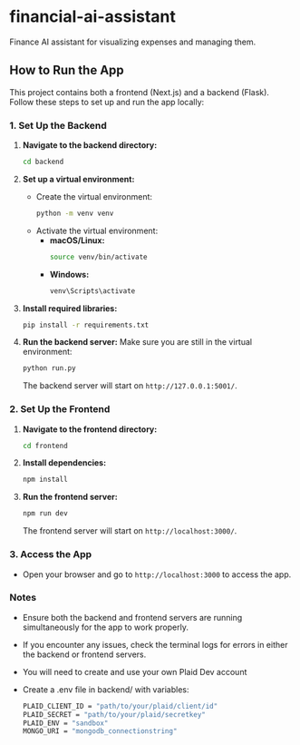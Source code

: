 # financial-ai-assistant
Finance AI assistant for visualizing expenses and managing them.

## How to Run the App
This project contains both a frontend (Next.js) and a backend (Flask). Follow these steps to set up and run the app locally:

### 1. Set Up the Backend
1. **Navigate to the backend directory:**
   ```bash
   cd backend
   ```

2. **Set up a virtual environment:**
   - Create the virtual environment:
     ```bash
     python -m venv venv
     ```
   - Activate the virtual environment:
     - **macOS/Linux:**
       ```bash
       source venv/bin/activate
       ```
     - **Windows:**
       ```bash
       venv\Scripts\activate
       ```

3. **Install required libraries:**
   ```bash
   pip install -r requirements.txt
   ```

4. **Run the backend server:**
   Make sure you are still in the virtual environment:
   ```bash
   python run.py
   ```

   The backend server will start on `http://127.0.0.1:5001/`.

### 2. Set Up the Frontend
1. **Navigate to the frontend directory:**
   ```bash
   cd frontend
   ```

2. **Install dependencies:**
   ```bash
   npm install
   ```

3. **Run the frontend server:**
   ```bash
   npm run dev
   ```

   The frontend server will start on `http://localhost:3000/`.

### 3. Access the App
- Open your browser and go to `http://localhost:3000` to access the app.

### Notes
- Ensure both the backend and frontend servers are running simultaneously for the app to work properly.
- If you encounter any issues, check the terminal logs for errors in either the backend or frontend servers.
- You will need to create and use your own Plaid Dev account

- Create a .env file in backend/ with variables:
    ```bash
    PLAID_CLIENT_ID = "path/to/your/plaid/client/id"
    PLAID_SECRET = "path/to/your/plaid/secretkey"
    PLAID_ENV = "sandbox"
    MONGO_URI = "mongodb_connectionstring"
    ```